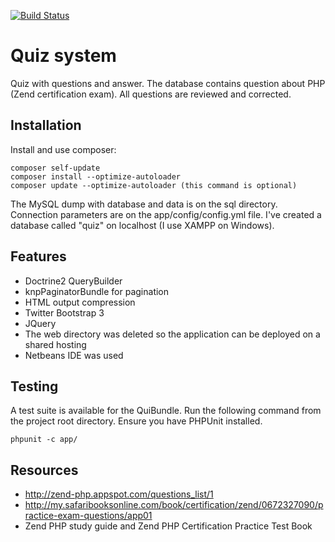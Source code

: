 [![Build Status](https://travis-ci.org/andreafiori/symfony2-quiz.svg?branch=master)](https://travis-ci.org/andreafiori/symfony2-quiz)

Quiz system
========================

Quiz with questions and answer. The database contains question about PHP (Zend certification exam).
All questions are reviewed and corrected.

Installation
------------------------

Install and use composer:

    composer self-update
    composer install --optimize-autoloader
    composer update --optimize-autoloader (this command is optional)

The MySQL dump with database and data is on the sql directory. 
Connection parameters are on the app/config/config.yml file.
I've created a database called "quiz" on localhost (I use XAMPP on Windows).

Features
------------------------

- Doctrine2 QueryBuilder
- knpPaginatorBundle for pagination
- HTML output compression
- Twitter Bootstrap 3
- JQuery
- The web directory was deleted so the application can be deployed on a shared hosting
- Netbeans IDE was used

Testing
------------------------

A test suite is available for the QuiBundle. Run the following command from the project root directory. Ensure you have PHPUnit installed.
    
    phpunit -c app/

Resources
------------------------

- http://zend-php.appspot.com/questions_list/1
- http://my.safaribooksonline.com/book/certification/zend/0672327090/practice-exam-questions/app01
- Zend PHP study guide and Zend PHP Certification Practice Test Book

